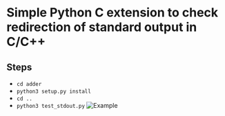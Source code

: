# Simple Python C extension to check redirection of standard output in C/C++
## Steps
- `cd adder`
- `python3 setup.py install`
- `cd ..`
- `python3 test_stdout.py`
![Example](https://i.imgur.com/hkDkX7z.png)